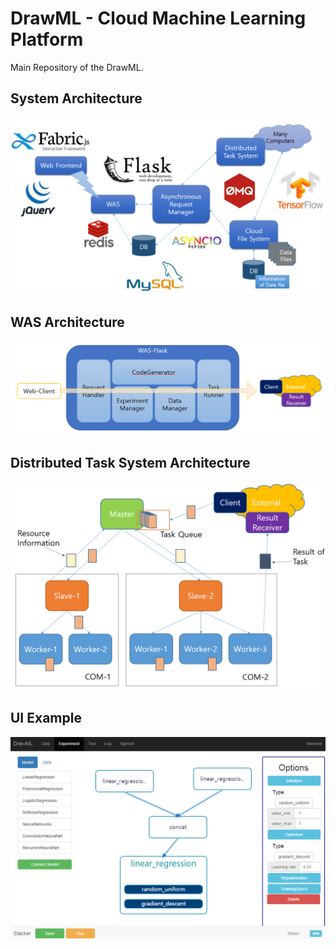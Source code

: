 DrawML - Cloud Machine Learning Platform
============================
Main Repository of the DrawML.


System Architecture
--------------------------------
![system]


WAS Architecture
------------------------------
![was]


Distributed Task System Architecture
---------------------------------------
![dist-task]


UI Example
----------------
![UI]



[system]: https://github.com/DrawML/drawml/blob/master/images/system.png
[was]: https://github.com/DrawML/drawml/blob/master/images/was.png
[dist-task]: https://github.com/DrawML/drawml/blob/master/images/dist-task.png
[UI]: https://github.com/DrawML/drawml/blob/master/images/UI.png
